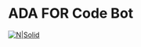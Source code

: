# ADA FOR Code Bot

[![N|Solid](https://ada.edu.au/wp-content/uploads/2018/03/ADA-PRIMARY-INLINE-300x49.jpg)](https://nodesource.com/products/nsolid)




<!-- ADA FOR Code Bot is a Python script adding the FOR code to the Topic Classification field on each of datasets in ADA production dataverse.
  - Takes FORcode.csv as input.
  - Tested on dataverse-dev


# Features!
  - Read each row in the FOR Code.csv to extract DOI and the assigned FOR code.
  - Add the FOR code to its corresponding dataset if the Topic Classification field of that dataset is empty.
  - Replace the first value on Topic Classification field with assigned FOR code if that value exists.
  - Publish the dataset after the modification if that dataset is not in draft mode.
  - Log errors occur during the runtime into result.csv. -->
